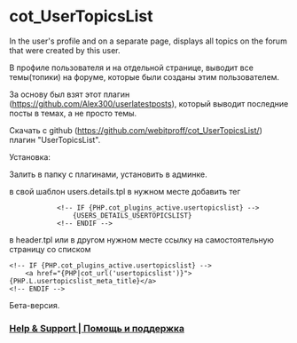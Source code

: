 # cot_UserTopicsList
In the user's profile and on a separate page, displays all topics on the forum that were created by this user.

В профиле пользователя и на отдельной странице, выводит все темы(топики) на форуме, которые были созданы этим пользователем.

За основу был взят этот плагин (https://github.com/Alex300/userlatestposts), который выводит последние посты в темах, а не просто темы.

Скачать с github (https://github.com/webitproff/cot_UserTopicsList/) плагин "UserTopicsList".

Установка:

Залить в папку с плагинами, установить в админке.

в свой шаблон users.details.tpl в нужном месте добавить тег
```
			<!-- IF {PHP.cot_plugins_active.usertopicslist} -->
				{USERS_DETAILS_USERTOPICSLIST}
			<!-- ENDIF -->
```
в header.tpl или в другом нужном месте ссылку на самостоятельную страницу со списком
```
<!-- IF {PHP.cot_plugins_active.usertopicslist} -->
	<a href="{PHP|cot_url('usertopicslist')}">{PHP.L.usertopicslist_meta_title}</a>
<!-- ENDIF -->
```
Бета-версия.
### [Help & Support | Помощь и поддержка](https://abuyfile.com/ru/forums/cotonti/custom/plugs/topic98)
